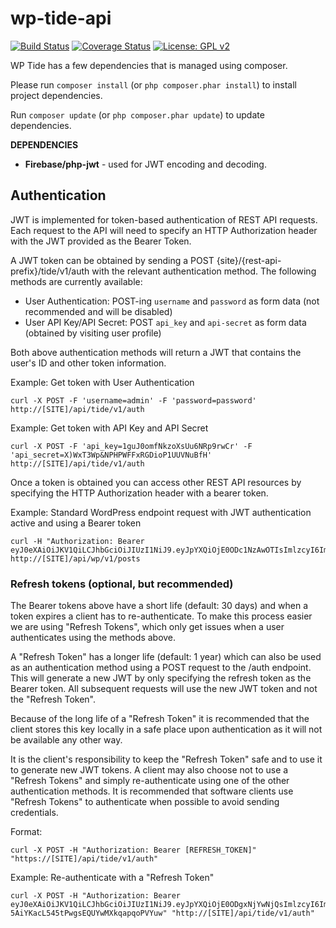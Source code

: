 # wp-tide-api

[![Build Status](https://travis-ci.org/wptide/wp-tide-api.svg?branch=develop)](https://travis-ci.org/wptide/wp-tide-api) [![Coverage Status](https://coveralls.io/repos/wptide/wp-tide-api/badge.svg?branch=develop)](https://coveralls.io/github/wptide/wp-tide-api) [![License: GPL v2](https://img.shields.io/badge/License-GPL%20v2-blue.svg)](https://www.gnu.org/licenses/old-licenses/gpl-2.0.en.html)

WP Tide has a few dependencies that is managed using composer.

Please run `composer install` (or `php composer.phar install`) to install project dependencies.

Run `composer update` (or `php composer.phar update`) to update dependencies.

**DEPENDENCIES**

* **Firebase/php-jwt** - used for JWT encoding and decoding.


## Authentication

JWT is implemented for token-based authentication of REST API requests. Each request to the API will need to specify an
HTTP Authorization header with the JWT provided as the Bearer Token.

A JWT token can be obtained by sending a POST {site}/{rest-api-prefix}/tide/v1/auth with the relevant
authentication method.  The following methods are currently available:  

* User Authentication: POST-ing `username` and `password` as form data (not recommended and will be disabled)
* User API Key/API Secret: POST `api_key` and `api-secret` as form data (obtained by visiting user profile)

Both above authentication methods will return a JWT that contains the user's ID and other token information.

Example: Get token with User Authentication
```
curl -X POST -F 'username=admin' -F 'password=password' http://[SITE]/api/tide/v1/auth
```

Example: Get token with API Key and API Secret
```
curl -X POST -F 'api_key=1guJ0omfNkzoXsUu6NRp9rwCr' -F 'api_secret=X)WxT3Wp&NPHPWFFxRGDioP1UUVNuBfH' http://[SITE]/api/tide/v1/auth
```

Once a token is obtained you can access other REST API resources by specifying the HTTP Authorization header with a bearer token.

Example: Standard WordPress endpoint request with JWT authentication active and using a Bearer token
```
curl -H "Authorization: Bearer eyJ0eXAiOiJKV1QiLCJhbGciOiJIUzI1NiJ9.eyJpYXQiOjE0ODc1NzAwOTIsImlzcyI6Imh0dHA6XC9cL3NpbmdsZTUuZGV2IiwiZXhwIjoxNDkwMTYyMDkyLCJkYXRhIjp7ImNsaWVudCI6eyJpZCI6MSwidHlwZSI6IndwX3VzZXIifX19.HGqNFaH742QPsMy0zkFmuiiRvlBczVoeorr6uVnwwZ4" http://[SITE]/api/wp/v1/posts
```

### Refresh tokens (optional, but recommended)

The Bearer tokens above have a short life (default: 30 days) and when a token expires a client has to re-authenticate. To make this process easier
we are using "Refresh Tokens", which only get issues when a user authenticates using the methods above.

A "Refresh Token" has a longer life (default: 1 year) which can also be used as an authentication method using a POST request to
the /auth endpoint. This will generate a new JWT by only specifying the refresh token as the Bearer token. All subsequent
requests will use the new JWT token and not the "Refresh Token".

Because of the long life of a "Refresh Token" it is recommended that the client stores this key locally in a safe place upon
authentication as it will not be available any other way.

It is the client's responsibility to keep the "Refresh Token" safe and to use it to generate new JWT tokens. A client may also
choose not to use a "Refresh Tokens" and simply re-authenticate using one of the other authentication methods. It is recommended
that software clients use "Refresh Tokens" to authenticate when possible to avoid sending credentials.

Format:
```
curl -X POST -H "Authorization: Bearer [REFRESH_TOKEN]" "https://[SITE]/api/tide/v1/auth"
```

Example: Re-authenticate with a "Refresh Token"
```
curl -X POST -H "Authorization: Bearer eyJ0eXAiOiJKV1QiLCJhbGciOiJIUzI1NiJ9.eyJpYXQiOjE0ODgxNjYwNjQsImlzcyI6Imh0dHA6XC9cL3NpbmdsZTUuZGV2IiwiZXhwIjoxNTE5NzAyMDY0LCJkYXRhIjp7InRva2VuX3R5cGUiOiJyZWZyZXNoIiwiY2xpZW50Ijp7ImlkIjoxLCJ0eXBlIjoid3BfdXNlciJ9fX0.FP11UCDo-5AiYKacL545tPwgsEQUYwMXkqapqoPVYuw" "http://[SITE]/api/tide/v1/auth"
```
